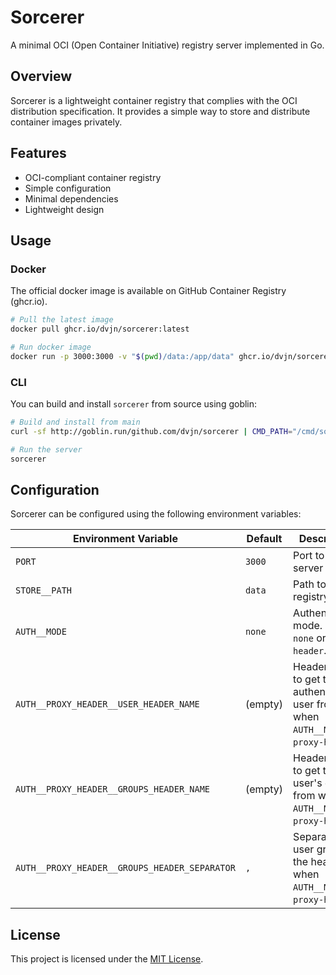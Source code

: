# Sorcerer

A minimal OCI (Open Container Initiative) registry server implemented in Go.

## Overview

Sorcerer is a lightweight container registry that complies with the OCI
distribution specification. It provides a simple way to store and distribute
container images privately.

## Features

- OCI-compliant container registry
- Simple configuration
- Minimal dependencies
- Lightweight design


## Usage

### Docker

The official docker image is available on GitHub Container Registry (ghcr.io).

```bash
# Pull the latest image
docker pull ghcr.io/dvjn/sorcerer:latest

# Run docker image
docker run -p 3000:3000 -v "$(pwd)/data:/app/data" ghcr.io/dvjn/sorcerer:latest
```

### CLI

You can build and install `sorcerer` from source using goblin:

```bash
# Build and install from main
curl -sf http://goblin.run/github.com/dvjn/sorcerer | CMD_PATH="/cmd/sorcerer" sh

# Run the server
sorcerer
```


## Configuration

Sorcerer can be configured using the following environment variables:

| Environment Variable                          | Default      | Description                                                                          |
| --------------------------------------------- | ------------ | ------------------------------------------------------------------------------------ |
| `PORT`                                        | `3000`       | Port to run the server on.                                                           |
| `STORE__PATH`                                 | `data`       | Path to store registry data.                                                         |
| `AUTH__MODE`                                  | `none`       | Authentication mode. Can be `none` or `proxy-header`.                                |
| `AUTH__PROXY_HEADER__USER_HEADER_NAME`        | (empty)      | Header name to get the authenticated user from when `AUTH__MODE` is `proxy-header`.  |
| `AUTH__PROXY_HEADER__GROUPS_HEADER_NAME`      | (empty)      | Header name to get the user's groups from when `AUTH__MODE` is `proxy-header`.       |
| `AUTH__PROXY_HEADER__GROUPS_HEADER_SEPARATOR` | `,`          | Separator for user groups in the header when `AUTH__MODE` is `proxy-header`.         |


## License

This project is licensed under the [MIT License](LICENSE.txt).
